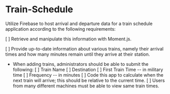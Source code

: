 # Train-Schedule

Utilize Firebase to host arrival and departure data for a train schedule application according to the following requirements:

[ ] Retrieve and manipulate this information with Moment.js. 

[ ] Provide up-to-date information about various trains, namely their arrival times and how many minutes remain until they arrive at their station.

* When adding trains, administrators should be able to submit the following:
[ ] Train Name
[ ] Destination 
[ ] First Train Time -- in military time
[ ] Frequency -- in minutes
[ ] Code this app to calculate when the next train will arrive; this should be relative to the current time.
[ ] Users from many different machines must be able to view same train times.
